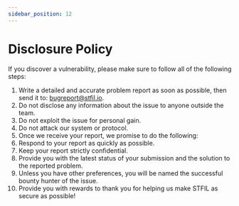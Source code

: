```yaml
---
sidebar_position: 12
---
```


# Disclosure Policy

If you discover a vulnerability, please make sure to follow all of the following steps:
1. Write a detailed and accurate problem report as soon as possible, then send it to: bugreport@stfil.io.
2. Do not disclose any information about the issue to anyone outside the team.
3. Do not exploit the issue for personal gain.
4. Do not attack our system or protocol.
5. Once we receive your report, we promise to do the following:
6. Respond to your report as quickly as possible.
7. Keep your report strictly confidential.
8. Provide you with the latest status of your submission and the solution to the reported problem.
9. Unless you have other preferences, you will be named the successful bounty hunter of the issue.
10. Provide you with rewards to thank you for helping us make STFIL as secure as possible!
